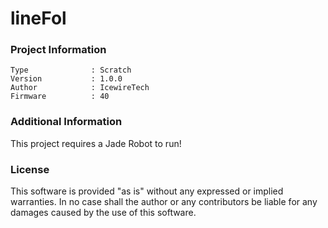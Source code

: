 lineFol
================



### Project Information
```
Type              : Scratch
Version           : 1.0.0
Author            : IcewireTech
Firmware          : 40
```

### Additional Information
This project requires a Jade Robot to run!

### License
This software is provided "as is" without any expressed or implied warranties.  In no case shall the author or any contributors be liable for any damages caused by the use of this software.

